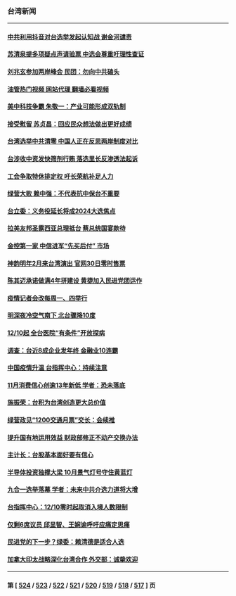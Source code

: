 ### 台湾新闻
---
#### [中共利用抖音对台选举发起认知战 谢金河谴责](../../pages/ncid1349361/n13874730.md?11290445) 
#### [苏清泉提多项疑点声请验票 中选会尊重吁理性查证](../../pages/ncid1349361/n13874615.md?11290445) 
#### [刘兆玄参加两岸峰会  民团：勿向中共磕头](../../pages/ncid1349361/n13874602.md?11290445) 
#### [油管热门视频 网站代理 翻墙必看视频](http://138.2.39.72:81/youtube.html?epic-marker?11290445)
#### [美中科技争霸 朱敬一：产业可能形成双轨制](../../pages/ncid1349361/n13874697.md?11290445) 
#### [接受慰留 苏贞昌：回应民众想法做出更好成绩](../../pages/ncid1349361/n13874694.md?11290445) 
#### [台湾选举中共清零 中国人正在反思两岸制度对比](../../pages/ncid1349361/n13874607.md?11290445) 
#### [台涉收中资发快筛剂行贿 落选里长反渗透法起诉](../../pages/ncid1349361/n13874720.md?11290445) 
#### [工会争取特休排定权 吁长荣航补足人力](../../pages/ncid1349361/n13874723.md?11290445) 
#### [绿营大败 赖中强：不代表抗中保台不重要](../../pages/ncid1349361/n13874614.md?11290445) 
#### [台立委：义务役延长将成2024大选焦点](../../pages/ncid1349361/n13874724.md?11290445) 
#### [拉美友邦圣露西亚总理抵台 蔡总统国宴款待](../../pages/ncid1349361/n13874634.md?11290445) 
#### [金控第一家 中信进军“先买后付” 市场](../../pages/ncid1349361/n13874641.md?11290445) 
#### [神韵明年2月来台湾演出 官网30日零时售票](../../pages/ncid1349361/n13874655.md?11290445) 
#### [陈其迈承诺做满4年拼建设 黄捷加入民进党团运作](../../pages/ncid1349361/n13874613.md?11290445) 
#### [疫情记者会改每周一、四举行](../../pages/ncid1349361/n13874662.md?11290445) 
#### [明深夜冷空气南下 北台骤降10度](../../pages/ncid1349361/n13874661.md?11290445) 
#### [12/10起 全台医院“有条件”开放探病](../../pages/ncid1349361/n13874658.md?11290445) 
#### [调查：台近8成企业发年终 金融业10连霸](../../pages/ncid1349361/n13874663.md?11290445) 
#### [中国疫情升温 台指挥中心：持续注意](../../pages/ncid1349361/n13874666.md?11290445) 
#### [11月消费信心创逾13年新低 学者：恐未落底](../../pages/ncid1349361/n13874649.md?11290445) 
#### [施振荣：台积为台湾创造更大总价值](../../pages/ncid1349361/n13874646.md?11290445) 
#### [绿营政见“1200交通月票”交长：会续推](../../pages/ncid1349361/n13874667.md?11290445) 
#### [提升国有地运用效益 财政部修正不动产交换办法](../../pages/ncid1349361/n13874645.md?11290445) 
#### [主计长：台股基本面好要有信心](../../pages/ncid1349361/n13874643.md?11290445) 
#### [半导体投资独撑大梁 10月景气灯号守住黄蓝灯](../../pages/ncid1349361/n13874638.md?11290445) 
#### [九合一选举落幕 学者：未来中共介选力道将大增](../../pages/ncid1349361/n13874611.md?11290445) 
#### [台指挥中心：12/10零时起取消入境人数限制](../../pages/ncid1349361/n13874592.md?11290445) 
#### [仅剩6席议员 邱显智、王婉谕呼吁应痛定思痛](../../pages/ncid1349361/n13874617.md?11290445) 
#### [民进党的下一步？绿委：赖清德是适合人选](../../pages/ncid1349361/n13874618.md?11290445) 
#### [加拿大印太战略深化台湾合作 外交部：诚挚欢迎](../../pages/ncid1349361/n13874586.md?11290445) 

---
#### 第 [ [524](./524.md?11290445) / [523](./523.md?11290445) / [522](./522.md?11290445) / [521](./521.md?11290445) / [520](./520.md?11290445) / [519](./519.md?11290445) / [518](./518.md?11290445) / [517](./517.md?11290445) ] 页
